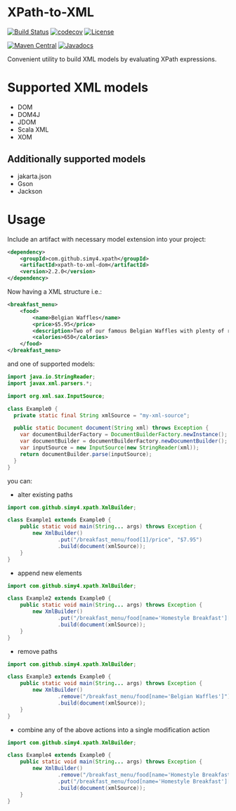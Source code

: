 # XPath-to-XML
[![Build Status](https://github.com/SimY4/xpath-to-xml/workflows/Build%20and%20Test/badge.svg?branch=2.x)](https://github.com/SimY4/xpath-to-xml/actions?query=workflow%3A"Build+and+Test")
[![codecov](https://codecov.io/gh/SimY4/xpath-to-xml/branch/master/graph/badge.svg)](https://codecov.io/gh/SimY4/xpath-to-xml)
[![License](https://img.shields.io/badge/License-Apache%202.0-blue.svg)](https://opensource.org/licenses/Apache-2.0)

[![Maven Central](https://img.shields.io/maven-central/v/com.github.simy4.xpath/xpath-to-xml-core.svg)](https://search.maven.org/search?q=g:com.github.simy4.xpath)
[![Javadocs](http://www.javadoc.io/badge/com.github.simy4.xpath/xpath-to-xml-core.svg)](http://www.javadoc.io/doc/com.github.simy4.xpath/xpath-to-xml-core)

Convenient utility to build XML models by evaluating XPath expressions.

# Supported XML models

 - DOM
 - DOM4J
 - JDOM
 - Scala XML
 - XOM
 
## Additionally supported models

 - jakarta.json
 - Gson
 - Jackson

# Usage

Include an artifact with necessary model extension into your project:

```xml
<dependency>
    <groupId>com.github.simy4.xpath</groupId>
    <artifactId>xpath-to-xml-dom</artifactId>
    <version>2.2.0</version>
</dependency>
```

Now having a XML structure i.e.:

```xml
<breakfast_menu>
    <food>
        <name>Belgian Waffles</name>
        <price>$5.95</price>
        <description>Two of our famous Belgian Waffles with plenty of real maple syrup</description>
        <calories>650</calories>
    </food>
</breakfast_menu>
```

and one of supported models:

```java
import java.io.StringReader;
import javax.xml.parsers.*;

import org.xml.sax.InputSource;

class Example0 {
  private static final String xmlSource = "my-xml-source";

  public static Document document(String xml) throws Exception {
    var documentBuilderFactory = DocumentBuilderFactory.newInstance();
    var documentBuilder = documentBuilderFactory.newDocumentBuilder();
    var inputSource = new InputSource(new StringReader(xml));
    return documentBuilder.parse(inputSource);
  }
}
```

you can:

- alter existing paths

```java
import com.github.simy4.xpath.XmlBuilder;

class Example1 extends Example0 { 
    public static void main(String... args) throws Exception {
        new XmlBuilder()
                .put("/breakfast_menu/food[1]/price", "$7.95")
                .build(document(xmlSource));
    }
}
```

- append new elements

```java
import com.github.simy4.xpath.XmlBuilder;

class Example2 extends Example0 { 
    public static void main(String... args) throws Exception {
        new XmlBuilder()
                .put("/breakfast_menu/food[name='Homestyle Breakfast'][price='$6.95'][description='Two eggs, bacon or sausage, toast, and our ever-popular hash browns']/calories", "950")
                .build(document(xmlSource));
    }
}
```

- remove paths

```java
import com.github.simy4.xpath.XmlBuilder;

class Example3 extends Example0 { 
    public static void main(String... args) throws Exception {
        new XmlBuilder()
                .remove("/breakfast_menu/food[name='Belgian Waffles']")
                .build(document(xmlSource));
    }
}
```

- combine any of the above actions into a single modification action

```java
import com.github.simy4.xpath.XmlBuilder;

class Example4 extends Example0 { 
    public static void main(String... args) throws Exception {
        new XmlBuilder()
                .remove("/breakfast_menu/food[name='Homestyle Breakfast']")
                .put("/breakfast_menu/food[name='Homestyle Breakfast'][price='$6.95'][description='Two eggs, bacon or sausage, toast, and our ever-popular hash browns']/calories", "950")
                .build(document(xmlSource));
    }
}
```

